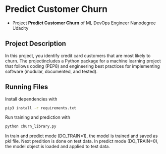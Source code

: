 # Predict Customer Churn

- Project **Predict Customer Churn** of ML DevOps Engineer Nanodegree Udacity

## Project Description
In this project, you identify credit card customers that are most likely to churn. The projectincludes a Python package for a machine learning project that follows coding (PEP8) and engineering best practices for implementing software (modular, documented, and tested).


## Running Files
Install dependencies with 
```bash
pip3 install -r requirements.txt
```
Run training and prediction with
```bash
python churn_library.py
```
In train and predict mode (DO_TRAIN=1), the model is trained and saved as pkl file. Next predition is done on test data.
In predict mode (DO_TRAIN=0), the model object is loaded and applied to test data.


